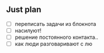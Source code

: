 ## Just plan
- [ ] переписать задачи из блокнота
- [ ] насилуют!
- [ ] решение постоянного контакта..
- [ ] как люди разговаривают с лю
